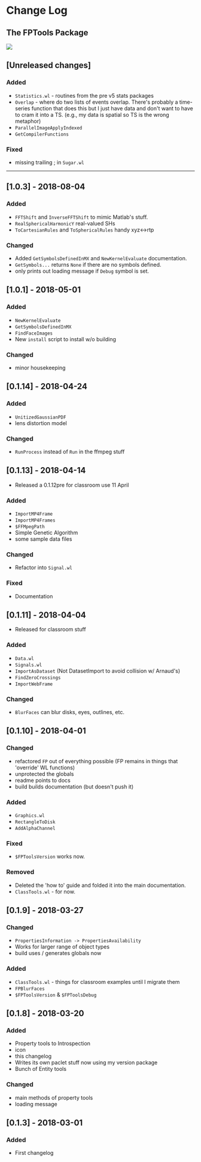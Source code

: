 # Change Log

## The FPTools Package

![](icon.png)

<!--
## Types of changes

- `Added` for new features.
- `Changed` for changes in existing functionality.
- `Deprecated` for soon-to-be removed features.
- `Removed` for now removed features.
- `Fixed` for any bug fixes.
- `Security` in case of vulnerabilities. 
-->

## [Unreleased changes]
### Added
- `Statistics.wl` - routines from the pre v5 stats packages
- `Overlap` - where do two lists of events overlap. There's probably a time-series function that does this but I just have data and don't want to have to cram it into a TS. (e.g., my data is spatial so TS is the wrong metaphor)
- `ParallelImageApplyIndexed`
- `GetCompilerFunctions`

### Fixed
- missing trailing ; in `Sugar.wl`

* * *

## [1.0.3] - 2018-08-04
### Added
- `FFTShift` and `InverseFFTShift` to mimic Matlab's stuff.
- `RealSphericalHarmonicY` real-valued SHs
- `ToCartesianRules` and `ToSphericalRules` handy xyz<->rtp 

### Changed
- Added `GetSymbolsDefinedInMX` and `NewKernelEvaluate` documentation.
- `GetSymbols...` returns `None` if there are no symbols defined.
- only prints out loading message if `Debug` symbol is set. 

## [1.0.1] - 2018-05-01
### Added
- `NewKernelEvaluate`
- `GetSymbolsDefinedInMX`
- `FindFaceImages`
- New `install` script to install w/o building

### Changed
- minor housekeeping


## [0.1.14] - 2018-04-24

### Added
- `UnitizedGaussianPDF`
- lens distortion model

### Changed
- `RunProcess` instead of `Run` in the ffmpeg stuff

## [0.1.13] - 2018-04-14

- Released a 0.1.12pre for classroom use 11 April

### Added
- `ImportMP4Frame`
- `ImportMP4Frames`
- `$FFMpegPath`
- Simple Genetic Algorithm
- some sample data files

### Changed
- Refactor into `Signal.wl`

### Fixed
- Documentation

## [0.1.11] - 2018-04-04
- Released for classroom stuff

### Added
- `Data.wl`
- `Signals.wl`
- `ImportAsDataset` (Not DatasetImport to avoid collision w/ Arnaud's)
- `FindZeroCrossings`
- `ImportWebFrame`

### Changed
- `BlurFaces` can blur disks, eyes, outlines, etc. 

## [0.1.10] - 2018-04-01

### Changed
- refactored `FP` out of everything possible (FP remains in things that 'override' WL functions)
- unprotected the globals
- readme points to docs
- build builds documentation (but doesn't push it)

### Added
- `Graphics.wl`
- `RectangleToDisk`
- `AddAlphaChannel`

### Fixed
- `$FPToolsVersion` works now.

### Removed
- Deleted the 'how to' guide and folded it into the main documentation.
- `ClassTools.wl` - for now.

## [0.1.9] - 2018-03-27
### Changed
- `PropertiesInformation -> PropertiesAvailability`
- Works for larger range of object types
- build uses / generates globals now

### Added
- `ClassTools.wl` - things for classroom examples until I migrate them
- `FPBlurFaces`
- `$FPToolsVersion` & `$FPToolsDebug`

## [0.1.8] - 2018-03-20

### Added
- Property tools to Introspection
- icon
- this changelog
- Writes its own paclet stuff now using my version package
- Bunch of Entity tools

### Changed
- main methods of property tools
- loading message

## [0.1.3] - 2018-03-01

### Added
- First changelog